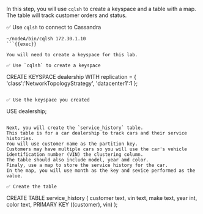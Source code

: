 In this step, you will use `cqlsh` to create a keyspace and a table with a map.
The table will track customer orders and status.

✅ Use `cqlsh` to connect to Cassandra
```
~/nodeA/bin/cqlsh 172.30.1.10
```{{exec}}

You will need to create a keyspace for this lab.

✅ Use `cqlsh` to create a keyspace
```
CREATE KEYSPACE dealership WITH replication = {
  'class':'NetworkTopologyStrategy',
  'datacenter1':1
};
```{{exec}}

✅ Use the keyspace you created
```
USE dealership;
```{{exec}}

Next, you will create the `service_history` table.
This table is for a car dealership to track cars and their service histories.
You will use customer name as the partition key.
Customers may have multiple cars so you will use the car's vehicle identification number (VIN) the clustering column.
The table should also include model, year amd color.
Finaly, use a map to store the service history for the car.
In the map, you will use month as the key and sevice performed as the value.

✅ Create the table
```
CREATE TABLE service_history (
  customer text,
  vin text,
  make text,
  year int,
  color text,
  PRIMARY KEY ((customer), vin)
);
```{{exec}}

